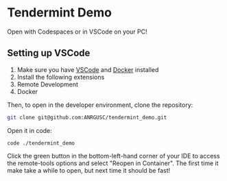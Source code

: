 # Tendermint Demo

Open with Codespaces or in VSCode on your PC!

## Setting up VSCode
1. Make sure you have [VSCode](https://code.visualstudio.com/) and [Docker](https://docs.docker.com/get-docker/) installed
1. Install the following extensions
  1. Remote Development
  1. Docker 

Then, to open in the developer environment, clone the repository:
```bash
git clone git@github.com:ANRGUSC/tendermint_demo.git
```

Open it in code:
```
code ./tendermint_demo
```

Click the green button in the bottom-left-hand corner of your IDE to access the remote-tools options and select "Reopen in Container".
The first time it make take a while to open, but next time it should be fast!


